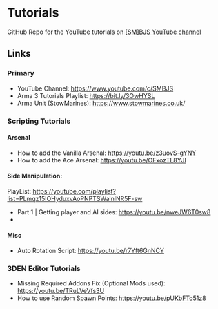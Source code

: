 # Tutorials
GitHub Repo for the YouTube tutorials on [[SM]BJS YouTube channel]([url](https://www.youtube.com/c/SMBJS))
## Links
### Primary
- YouTube Channel: https://www.youtube.com/c/SMBJS  
- Arma 3 Tutorials Playlist: https://bit.ly/3OwHYSL
- Arma Unit (StowMarines): https://www.stowmarines.co.uk/

### Scripting Tutorials
#### Arsenal
- How to add the Vanilla Arsenal: https://youtu.be/z3uovS-gYNY  
- How to add the Ace Arsenal: https://youtu.be/OFxozTL8YJI

#### Side Manipulation: 
PlayList: https://youtube.com/playlist?list=PLmqz15IOHyduxvAoPNPTSWalnlNR5F-sw
- Part 1 | Getting player and AI sides: https://youtu.be/nweJW6T0sw8
- 

#### Misc
- Auto Rotation Script: https://youtu.be/r7Yft6GnNCY

### 3DEN Editor Tutorials
- Missing Required Addons Fix (Optional Mods used): https://youtu.be/TRuLVeVfs3U
- How to use Random Spawn Points: https://youtu.be/pUKbFTo51z8
